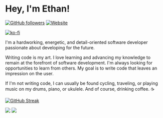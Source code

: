 # Hey, I'm Ethan!

[![GitHub followers](https://img.shields.io/github/followers/ethanelliott?label=Follow&logo=github&style=for-the-badge)](https://github.com/ethanelliott)
[![Website](https://img.shields.io/website?down_message=OFFLINE&label=ethanelliott.ca&style=for-the-badge&up_message=ONLINE&url=https%3A%2F%2Fethanelliott.ca)](https://ethanelliott.ca)

[![ko-fi](https://ko-fi.com/img/githubbutton_sm.svg)](https://ko-fi.com/K3K47FY1H)

I'm a hardworking, energetic, and detail-oriented software developer passionate about developing for the future.

Writing code is my art. I love learning and advancing my knowledge to remain at the forefront of software development. I'm always looking for opportunities to learn from others. My goal is to write code that leaves an impression on the user.

If I'm not writing code, I can usually be found cycling, traveling, or playing music on my drums, piano, or ukulele. And of course, drinking coffee. :coffee:

[![GitHub Streak](http://github-readme-streak-stats.herokuapp.com?user=Ethanelliott&date_format=j%20M%5B%20Y%5D)](https://git.io/streak-stats)

<img src="https://github-readme-stats.vercel.app/api?username=ethanelliott&show_icons=true&include_all_commits=true">

<img src="https://github-readme-stats.vercel.app/api/top-langs/?username=ethanelliott&layout=compact">
